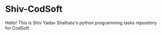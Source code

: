 # Shiv-CodSoft
Hello! This is Shiv Yadav Shalhata's python programming tasks repository for CodSoft.
